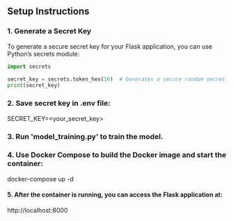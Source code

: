 ## Setup Instructions

### 1. Generate a Secret Key

To generate a secure secret key for your Flask application, you can use Python’s secrets module:

```python
import secrets

secret_key = secrets.token_hex(16)  # Generates a secure random secret key
print(secret_key)
```

### 2. Save secret key in .env file:
SECRET_KEY=<your_secret_key>

### 3. Run 'model_training.py' to train the model.

### 4. Use Docker Compose to build the Docker image and start the container:
docker-compose up -d

#### 5. After the container is running, you can access the Flask application at:
http://localhost:8000
